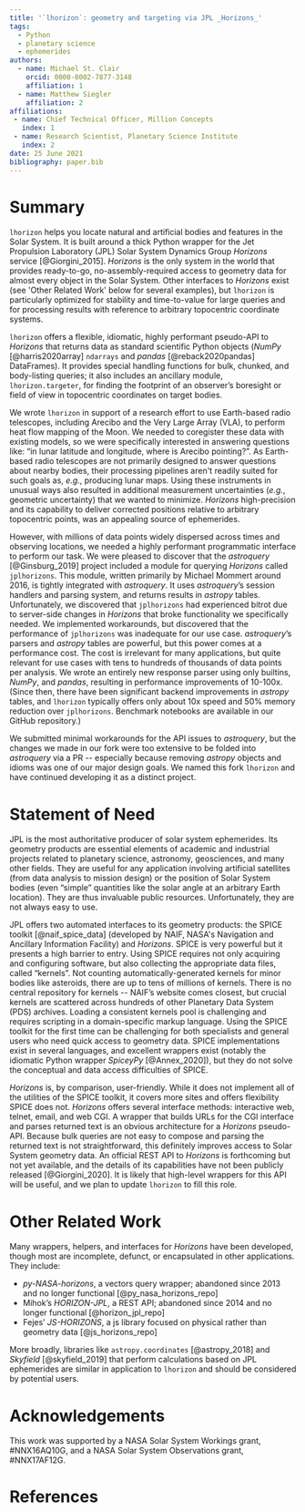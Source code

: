 ```yaml
---
title: '`lhorizon`: geometry and targeting via JPL _Horizons_'
tags:
  - Python
  - planetary science
  - ephemerides
authors:
  - name: Michael St. Clair 
    orcid: 0000-0002-7877-3148 
    affiliation: 1
  - name: Matthew Siegler
    affiliation: 2
affiliations:
 - name: Chief Technical Officer, Million Concepts
   index: 1
 - name: Research Scientist, Planetary Science Institute
   index: 2
date: 25 June 2021
bibliography: paper.bib
---
```


# Summary

`lhorizon` helps you locate natural and artificial bodies and features in the Solar System. It is built around a thick Python wrapper for the Jet 
Propulsion Laboratory (JPL) Solar System Dynamics Group  _Horizons_ service [@Giorgini_2015]. _Horizons_ is the only 
system in the world that provides ready-to-go, no-assembly-required access to geometry data for almost every object in 
the Solar System.  Other interfaces to _Horizons_ exist (see 'Other Related Work' below for several examples), but 
`lhorizon` is particularly optimized for stability and time-to-value for large queries and for processing results with 
reference to arbitrary topocentric coordinate systems.

`lhorizon` offers a flexible, idiomatic, highly performant pseudo-API to _Horizons_ that returns data as standard 
scientific Python objects (_NumPy_ [@harris2020array] `ndarrays` and _pandas_ [@reback2020pandas] DataFrames). 
It provides special handling functions for bulk, chunked, and body-listing queries; it also includes an ancillary 
module, `lhorizon.targeter`, for finding the footprint of an observer’s boresight or field of view in topocentric 
coordinates on target bodies.  

We wrote `lhorizon` in support of a research effort to use Earth-based radio telescopes, including Arecibo and the Very 
Large Array (VLA), to perform heat flow mapping of the Moon. We needed to coregister these data with existing models, 
so we were specifically interested in answering questions like: “in lunar latitude and longitude, where is Arecibo 
pointing?”. As Earth-based radio telescopes are not primarily designed to answer questions about nearby bodies, their processing 
pipelines aren't readily suited for such goals as, _e.g._, producing lunar maps. Using these instruments in unusual ways also resulted in additional measurement uncertainties (_e.g._, geometric uncertainty) that we wanted to minimize.  _Horizons_ high-precision and 
its capability to deliver corrected positions relative to arbitrary topocentric points, was an 
appealing source of ephemerides. 

However, with millions of data points widely dispersed across times and observing locations, we needed a highly 
performant programmatic interface to perform our task. We were pleased to discover that the _astroquery_ [@Ginsburg_2019] project included 
a module for querying _Horizons_ called  `jplhorizons`. This module, written primarily by Michael Mommert around 2016, 
is tightly integrated with _astroquery_. It uses _astroquery_’s session handlers and parsing system, and returns 
results in _astropy_ tables. Unfortunately, we discovered that `jplhorizons` had experienced bitrot due to server-side 
changes in _Horizons_ that broke functionality we specifically needed. We implemented workarounds, but discovered that 
the performance of `jplhorizons` was inadequate for our use case. _astroquery_’s parsers and _astropy_ tables are powerful,
but this power comes at a performance cost. The cost is irrelevant for many applications, but quite relevant for use 
cases with tens to hundreds of thousands of data points per analysis. We wrote an entirely new response parser using only builtins, 
_NumPy_, and _pandas_, resulting in performance improvements of 10-100x. (Since then, there have been significant
backend improvements in _astropy_ tables, and `lhorizon` typically offers only about 10x speed and 50% memory reduction
over `jplhorizons`. Benchmark notebooks are available in our GitHub repository.)

We submitted minimal workarounds for the API issues to _astroquery_, but the changes we made in our fork were too extensive to be folded into 
_astroquery_ via a PR -- especially because removing _astropy_ objects and idioms was one of our major design goals.
We named this fork `lhorizon` and have continued developing it as a distinct project. 

# Statement of Need

JPL is the most authoritative producer of solar system ephemerides. Its geometry products are essential elements of 
academic and industrial projects related to planetary science, astronomy, geosciences, and many other fields. They are useful for 
any application involving artificial satellites (from data analysis to mission design) or the position of Solar System bodies 
(even “simple” quantities like the solar angle at an arbitrary Earth location). They are thus invaluable public resources. Unfortunately, they are not always easy to use.

JPL offers two automated interfaces to its geometry products: the SPICE toolkit [@naif_spice_data] (developed by NAIF, 
NASA's Navigation and Ancillary Information Facility) and _Horizons_. SPICE is very powerful but it presents a high 
barrier to entry. Using SPICE requires not only acquiring and configuring software, but also collecting the appropriate 
data files, called “kernels”. Not counting automatically-generated kernels for minor bodies like asteroids, there are 
up to tens of millions of kernels. There is no central repository for kernels -- 
NAIF’s website comes closest, but crucial kernels are scattered across hundreds of other Planetary 
Data System (PDS) archives.  Loading a consistent kernels pool is challenging and requires scripting in a domain-specific 
markup language. Using the SPICE toolkit for the first time can be challenging for both specialists and general users who need quick 
access to geometry data. SPICE implementations exist in several languages, and excellent wrappers exist (notably the 
idiomatic Python wrapper _SpiceyPy_ [@Annex_2020]), but they do not solve the conceptual and data access difficulties 
of SPICE.

_Horizons_ is, by comparison, user-friendly. While it does not implement all of the utilities of the SPICE toolkit, 
it covers more sites and offers flexibility SPICE does not.  _Horizons_ offers several interface methods: interactive 
web, telnet, email, and web CGI. A wrapper that builds URLs for the CGI interface and parses returned text is an 
obvious architecture for a _Horizons_ pseudo-API. Because bulk queries are not easy to compose and parsing the returned 
text is not straightforward, this definitely improves access to Solar System geometry data. An official 
REST API to _Horizons_ is forthcoming but not yet available, and the details of its capabilities have not been publicly 
released [@Giorgini_2020]. It is likely that high-level wrappers for this API will be useful, and we plan to update 
`lhorizon` to fill this role.

# Other Related Work

Many wrappers, helpers, and interfaces for _Horizons_ have been developed, though most are incomplete, defunct, or 
encapsulated in other applications. They include:

* _py-NASA-horizons_, a vectors query wrapper; abandoned since 2013 and no longer functional [@py_nasa_horizons_repo]
* Mihok’s _HORIZON-JPL_, a REST API; abandoned since 2014 and no longer functional [@horizon_jpl_repo]
* Fejes’ _JS-HORIZONS_, a js library focused on physical rather than geometry data [@js_horizons_repo]

More broadly, libraries like `astropy.coordinates` [@astropy_2018] and _Skyfield_ [@skyfield_2019] that perform 
calculations based on JPL ephemerides are similar in application to `lhorizon` and should be considered by potential users.


# Acknowledgements

This work was supported by a NASA Solar System Workings grant, #NNX16AQ10G, and a NASA Solar System Observations 
grant, #NNX17AF12G.

# References
